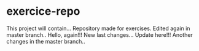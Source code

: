 # exercice-repo
This project will contain...
Repository made for exercises.
Edited again in master branch..
Hello, again!!!
New last changes...
Update here!!!
Another changes in the master branch..
